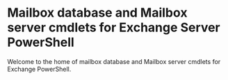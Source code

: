 # Mailbox database and Mailbox server cmdlets for Exchange Server PowerShell

Welcome to the home of mailbox database and Mailbox server cmdlets for Exchange PowerShell.